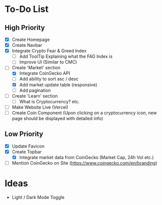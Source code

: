 # To-Do List

## High Priority

- [x] Create Homepage
- [x] Create Navbar
- [x] Integrate Crypto Fear & Greed Index
  - [ ] Add ToolTip Explaining what the FAG Index is
  - [ ] Improve UI (Similar to CMC)
- [ ] Create 'Market' section
  - [x] Integrate CoinGecko API
  - [ ] Add ability to sort asc / desc
  - [x] Add market update table (responsive)
  - [ ] Add pagination
- [ ] Create 'Learn' section
  - [ ] What is Cryptocurrency? etc.
- [ ] Make Website Live (Vercel)
- [ ] Create Coin Component (Upon clicking on a cryptocurrency icon, new page should be displayed with detailed info)

## Low Priority

- [x] Update Favicon
- [x] Create Topbar
  - [x] Integrate market data from CoinGecko (Market Cap, 24h Vol etc.)
- [ ] Mention CoinGecko on Site (https://www.coingecko.com/en/branding)

# Ideas

- Light / Dark Mode Toggle
